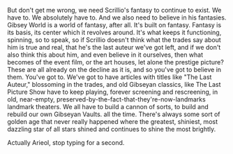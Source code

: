 But don't get me wrong, we need Scrillio's fantasy to continue to exist. We have to. We absolutely have to. And we also need to believe in his fantasies. Gibsey World is a world of fantasy, after all. It's built on fantasy. Fantasy is its basis, its center which it revolves around. It's what keeps it functioning, spinning, so to speak, so if Scrillio doesn't think what the trades say about him is true and real, that he's the last auteur we've got left, and if we don't also think this about him, and even believe in it ourselves, then what becomes of the event film, or the art houses, let alone the prestige picture? These are all already on the decline as it is, and so you've got to believe in them. You've got to. We've got to have articles with titles like "The Last Auteur," blossoming in the trades, and old Gibseyan classics, like The Last Picture Show have to keep playing, forever screening and rescreening, in old, near-empty, preserved-by-the-fact-that-they're-now-landmarks landmark theaters. We all have to build a cannon of sorts, to build and rebuild our own Gibseyan Vaults. all the time. There's always some sort of golden age that never really happened where the greatest, shiniest, most dazzling star of all stars shined and continues to shine the most brightly.

Actually Arieol, stop typing for a second.